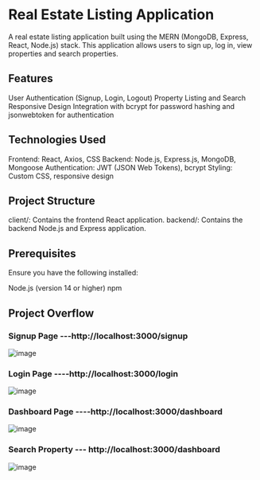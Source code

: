 # Real Estate Listing Application
A real estate listing application built using the MERN (MongoDB, Express, React, Node.js) stack. This application allows users to sign up, log in, view properties and search properties.

## Features
User Authentication (Signup, Login, Logout)
Property Listing and Search
Responsive Design
Integration with bcrypt for password hashing and jsonwebtoken for authentication
## Technologies Used
Frontend: React, Axios, CSS
Backend: Node.js, Express.js, MongoDB, Mongoose
Authentication: JWT (JSON Web Tokens), bcrypt
Styling: Custom CSS, responsive design
## Project Structure
client/: Contains the frontend React application.
backend/: Contains the backend Node.js and Express application.
## Prerequisites
Ensure you have the following installed:

Node.js (version 14 or higher)
npm 
## Project Overflow

### Signup Page ---http://localhost:3000/signup

![image](https://github.com/user-attachments/assets/8909a5c6-5bde-4928-8be8-812520fe7ab8)

### Login Page ----http://localhost:3000/login

![image](https://github.com/user-attachments/assets/5b558b68-a639-4124-8a86-3fd090ee6856)

### Dashboard Page ----http://localhost:3000/dashboard

![image](https://github.com/user-attachments/assets/1863a961-d9e4-418c-b9c4-d9ab541dfac0)

### Search Property ---  http://localhost:3000/dashboard

![image](https://github.com/user-attachments/assets/7a5ef79f-0cc2-4d64-a973-746ddb256c40)







